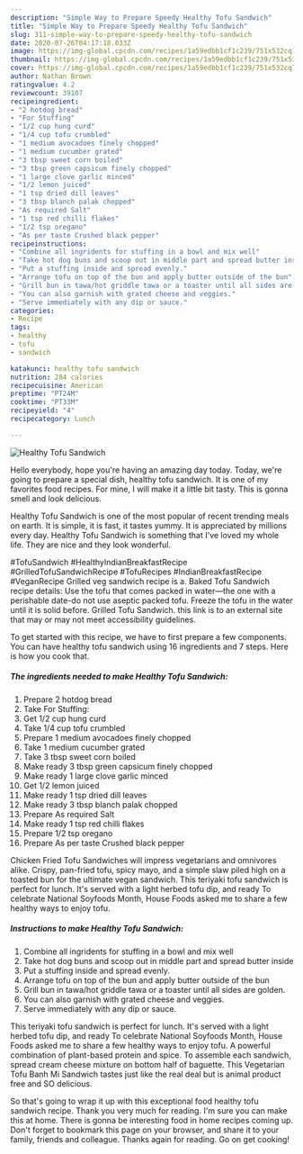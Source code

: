 ```yaml
---
description: "Simple Way to Prepare Speedy Healthy Tofu Sandwich"
title: "Simple Way to Prepare Speedy Healthy Tofu Sandwich"
slug: 311-simple-way-to-prepare-speedy-healthy-tofu-sandwich
date: 2020-07-26T04:17:18.033Z
image: https://img-global.cpcdn.com/recipes/1a59edbb1cf1c239/751x532cq70/healthy-tofu-sandwich-recipe-main-photo.jpg
thumbnail: https://img-global.cpcdn.com/recipes/1a59edbb1cf1c239/751x532cq70/healthy-tofu-sandwich-recipe-main-photo.jpg
cover: https://img-global.cpcdn.com/recipes/1a59edbb1cf1c239/751x532cq70/healthy-tofu-sandwich-recipe-main-photo.jpg
author: Nathan Brown
ratingvalue: 4.2
reviewcount: 39107
recipeingredient:
- "2 hotdog bread"
- "For Stuffing"
- "1/2 cup hung curd"
- "1/4 cup tofu crumbled"
- "1 medium avocadoes finely chopped"
- "1 medium cucumber grated"
- "3 tbsp sweet corn boiled"
- "3 tbsp green capsicum finely chopped"
- "1 large clove garlic minced"
- "1/2 lemon juiced"
- "1 tsp dried dill leaves"
- "3 tbsp blanch palak chopped"
- "As required Salt"
- "1 tsp red chilli flakes"
- "1/2 tsp oregano"
- "As per taste Crushed black pepper"
recipeinstructions:
- "Combine all ingridents for stuffing in a bowl and mix well"
- "Take hot dog buns and scoop out in middle part and spread butter inside"
- "Put a stuffing inside and spread evenly."
- "Arrange tofu on top of the bun and apply butter outside of the bun"
- "Grill bun in tawa/hot griddle tawa or a toaster until all sides are golden."
- "You can also garnish with grated cheese and veggies."
- "Serve immediately with any dip or sauce."
categories:
- Recipe
tags:
- healthy
- tofu
- sandwich

katakunci: healthy tofu sandwich 
nutrition: 284 calories
recipecuisine: American
preptime: "PT24M"
cooktime: "PT33M"
recipeyield: "4"
recipecategory: Lunch

---
```



![Healthy Tofu Sandwich](https://img-global.cpcdn.com/recipes/1a59edbb1cf1c239/751x532cq70/healthy-tofu-sandwich-recipe-main-photo.jpg)

Hello everybody, hope you're having an amazing day today. Today, we're going to prepare a special dish, healthy tofu sandwich. It is one of my favorites food recipes. For mine, I will make it a little bit tasty. This is gonna smell and look delicious.

Healthy Tofu Sandwich is one of the most popular of recent trending meals on earth. It is simple, it is fast, it tastes yummy. It is appreciated by millions every day. Healthy Tofu Sandwich is something that I've loved my whole life. They are nice and they look wonderful.

#TofuSandwich #HealthyIndianBreakfastRecipe #GrilledTofuSandwichRecipe #TofuRecipes #IndianBreakfastRecipe #VeganRecipe Grilled veg sandwich recipe is a. Baked Tofu Sandwich recipe details: Use the tofu that comes packed in water—the one with a perishable date-do not use aseptic packed tofu. Freeze the tofu in the water until it is solid before. Grilled Tofu Sandwich. this link is to an external site that may or may not meet accessibility guidelines.


To get started with this recipe, we have to first prepare a few components. You can have healthy tofu sandwich using 16 ingredients and 7 steps. Here is how you cook that.

<!--inarticleads1-->

##### The ingredients needed to make Healthy Tofu Sandwich:

1. Prepare 2 hotdog bread
1. Take For Stuffing:
1. Get 1/2 cup hung curd
1. Take 1/4 cup tofu crumbled
1. Prepare 1 medium avocadoes finely chopped
1. Take 1 medium cucumber grated
1. Take 3 tbsp sweet corn boiled
1. Make ready 3 tbsp green capsicum finely chopped
1. Make ready 1 large clove garlic minced
1. Get 1/2 lemon juiced
1. Make ready 1 tsp dried dill leaves
1. Make ready 3 tbsp blanch palak chopped
1. Prepare As required Salt
1. Make ready 1 tsp red chilli flakes
1. Prepare 1/2 tsp oregano
1. Prepare As per taste Crushed black pepper


Chicken Fried Tofu Sandwiches will impress vegetarians and omnivores alike. Crispy, pan-fried tofu, spicy mayo, and a simple slaw piled high on a toasted bun for the ultimate vegan sandwich. This teriyaki tofu sandwich is perfect for lunch. It&#39;s served with a light herbed tofu dip, and ready To celebrate National Soyfoods Month, House Foods asked me to share a few healthy ways to enjoy tofu. 

<!--inarticleads2-->

##### Instructions to make Healthy Tofu Sandwich:

1. Combine all ingridents for stuffing in a bowl and mix well
1. Take hot dog buns and scoop out in middle part and spread butter inside
1. Put a stuffing inside and spread evenly.
1. Arrange tofu on top of the bun and apply butter outside of the bun
1. Grill bun in tawa/hot griddle tawa or a toaster until all sides are golden.
1. You can also garnish with grated cheese and veggies.
1. Serve immediately with any dip or sauce.


This teriyaki tofu sandwich is perfect for lunch. It&#39;s served with a light herbed tofu dip, and ready To celebrate National Soyfoods Month, House Foods asked me to share a few healthy ways to enjoy tofu. A powerful combination of plant-based protein and spice. To assemble each sandwich, spread cream cheese mixture on bottom half of baguette. This Vegetarian Tofu Banh Mi Sandwich tastes just like the real deal but is animal product free and SO delicious. 

So that's going to wrap it up with this exceptional food healthy tofu sandwich recipe. Thank you very much for reading. I'm sure you can make this at home. There is gonna be interesting food in home recipes coming up. Don't forget to bookmark this page on your browser, and share it to your family, friends and colleague. Thanks again for reading. Go on get cooking!
